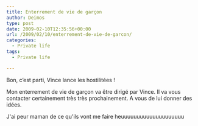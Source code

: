 ```yaml
---
title: Enterrement de vie de garçon
author: Deimos
type: post
date: 2009-02-10T12:35:56+00:00
url: /2009/02/10/enterrement-de-vie-de-garcon/
categories:
  - Private life
tags:
  - Private life

---
```


Bon, c’est parti, Vince lance les hostilitées !

Mon enterrement de vie de garçon va être dirigé par Vince. Il va vous contacter certainement très très prochainement. A vous de lui donner des idées.

J'ai peur maman de ce qu'ils vont me faire heuuuuuuuuuuuuuuuuuuuu
